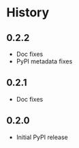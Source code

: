 # History

## 0.2.2

- Doc fixes
- PyPI metadata fixes

## 0.2.1

- Doc fixes

## 0.2.0

- Initial PyPI release
